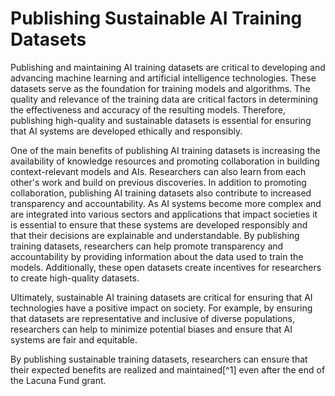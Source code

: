 # Publishing Sustainable AI Training Datasets
Publishing and maintaining AI training datasets are critical to developing and advancing machine learning and artificial intelligence technologies. These datasets serve as the foundation for training models and algorithms. The quality and relevance of the training data are critical factors in determining the effectiveness and accuracy of the resulting models. Therefore, publishing high-quality and sustainable datasets is essential for ensuring that AI systems are developed ethically and responsibly.

One of the main benefits of publishing AI training datasets is increasing the availability of knowledge resources and promoting collaboration in building context-relevant models and AIs. Researchers can also learn from each other's work and build on previous discoveries. In addition to promoting collaboration, publishing AI training datasets also contribute to increased transparency and accountability. As AI systems become more complex and are integrated into various sectors and applications that impact societies it is essential to ensure that these systems are developed responsibly and that their decisions are explainable and understandable. By publishing training datasets, researchers can help promote transparency and accountability by providing information about the data used to train the models. Additionally, these open datasets create incentives for researchers to create high-quality datasets.

Ultimately, sustainable AI training datasets are critical for ensuring that AI technologies have a positive impact on society. For example, by ensuring that datasets are representative and inclusive of diverse populations, researchers can help to minimize potential biases and ensure that AI systems are fair and equitable.

By publishing sustainable training datasets, researchers can ensure that their expected benefits are realized and maintained[^1] even after the end of the Lacuna Fund grant.